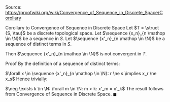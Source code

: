 # 

Source: https://proofwiki.org/wiki/Convergence_of_Sequence_in_Discrete_Space/Corollary

Corollary to Convergence of Sequence in Discrete Space
Let $T = \struct {S, \tau}$ be a discrete topological space.
Let $\sequence {x_n}_{n \mathop \in \N}$ be a sequence in $S$.
Let $\sequence {x'_n}_{n \mathop \in \N}$ be a sequence of distinct terms in $S$.

Then $\sequence {x'_n}_{n \mathop \in \N}$ is not convergent in $T$.


Proof
By the definition of a sequence of distinct terms:

$\forall x \in \sequence {x'_n}_{n \mathop \in \N}: r \ne s \implies x_r \ne x_s$
Hence trivially:

$\neg \exists k \in \N: \forall m \in \N: m > k: x'_m = x'_k$
The result follows from Convergence of Sequence in Discrete Space.
$\blacksquare$





